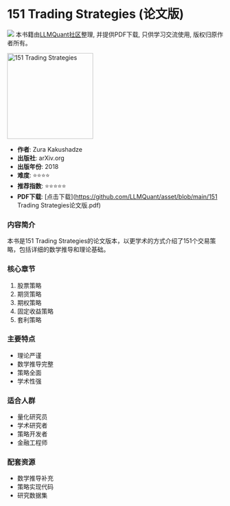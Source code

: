 # 151 Trading Strategies (论文版)

![](https://fastly.jsdelivr.net/gh/bucketio/img3@main/2024/09/04/1725464231869-e0b2f727-2a0f-4270-bf6c-31ddc350426a.gif)
本书籍由[LLMQuant社区](https://llmquant.com/)整理, 并提供PDF下载, 只供学习交流使用, 版权归原作者所有。

<img src="cover.jpg" alt="151 Trading Strategies" width="200"/>

- **作者**: Zura Kakushadze
- **出版社**: arXiv.org
- **出版年份**: 2018
- **难度**: ⭐⭐⭐⭐
- **推荐指数**: ⭐⭐⭐⭐⭐
- **PDF下载**: [点击下载](<https://github.com/LLMQuant/asset/blob/main/151> Trading Strategies论文版.pdf)

### 内容简介

本书是151 Trading Strategies的论文版本，以更学术的方式介绍了151个交易策略，包括详细的数学推导和理论基础。

### 核心章节

1. 股票策略
2. 期货策略
3. 期权策略
4. 固定收益策略
5. 套利策略

### 主要特点

- 理论严谨
- 数学推导完整
- 策略全面
- 学术性强

### 适合人群

- 量化研究员
- 学术研究者
- 策略开发者
- 金融工程师

### 配套资源

- 数学推导补充
- 策略实现代码
- 研究数据集
